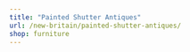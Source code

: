 ```yaml
---
title: "Painted Shutter Antiques"
url: /new-britain/painted-shutter-antiques/
shop: furniture
---
```

